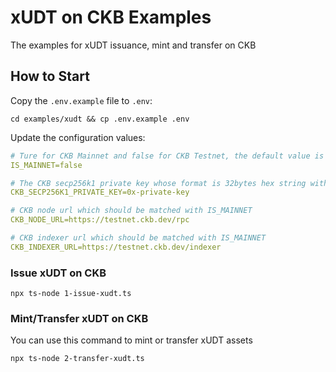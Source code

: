 # xUDT on CKB Examples

The examples for xUDT issuance, mint and transfer on CKB

## How to Start

Copy the `.env.example` file to `.env`:

```shell
cd examples/xudt && cp .env.example .env
```

Update the configuration values:

```yaml
# Ture for CKB Mainnet and false for CKB Testnet, the default value is false
IS_MAINNET=false

# The CKB secp256k1 private key whose format is 32bytes hex string with 0x prefix
CKB_SECP256K1_PRIVATE_KEY=0x-private-key

# CKB node url which should be matched with IS_MAINNET
CKB_NODE_URL=https://testnet.ckb.dev/rpc

# CKB indexer url which should be matched with IS_MAINNET
CKB_INDEXER_URL=https://testnet.ckb.dev/indexer

```

### Issue xUDT on CKB

```shell
npx ts-node 1-issue-xudt.ts 
```

### Mint/Transfer xUDT on CKB

You can use this command to mint or transfer xUDT assets

```shell
npx ts-node 2-transfer-xudt.ts 
```
